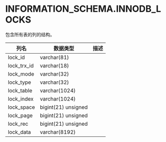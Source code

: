 # INFORMATION_SCHEMA.INNODB_LOCKS

包含所有表的列的结构。

<table>
	<thead>
		<tr><th>列名</th><th>数据类型</th><th>描述</th></tr>
	</thead>
	<tbody>
		<tr><td>lock_id</td><td>varchar(81)</td><td></td></tr>
		<tr><td>lock_trx_id</td><td>varchar(18)</td><td></td></tr>
		<tr><td>lock_mode</td><td>varchar(32)</td><td></td></tr>
		<tr><td>lock_type</td><td>varchar(32)</td><td></td></tr>
		<tr><td>lock_table</td><td>varchar(1024)</td><td></td></tr>
		<tr><td>lock_index</td><td>varchar(1024)</td><td></td></tr>
		<tr><td>lock_space</td><td>bigint(21) unsigned</td><td></td></tr>
		<tr><td>lock_page</td><td>bigint(21) unsigned</td><td></td></tr>
		<tr><td>lock_rec</td><td>bigint(21) unsigned</td><td></td></tr>
		<tr><td>lock_data</td><td>varchar(8192)</td><td></td></tr>
	</tbody>
</table>
